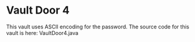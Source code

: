 # Vault Door 4
This vault uses ASCII encoding for the password. The source code for this vault is here: VaultDoor4.java
